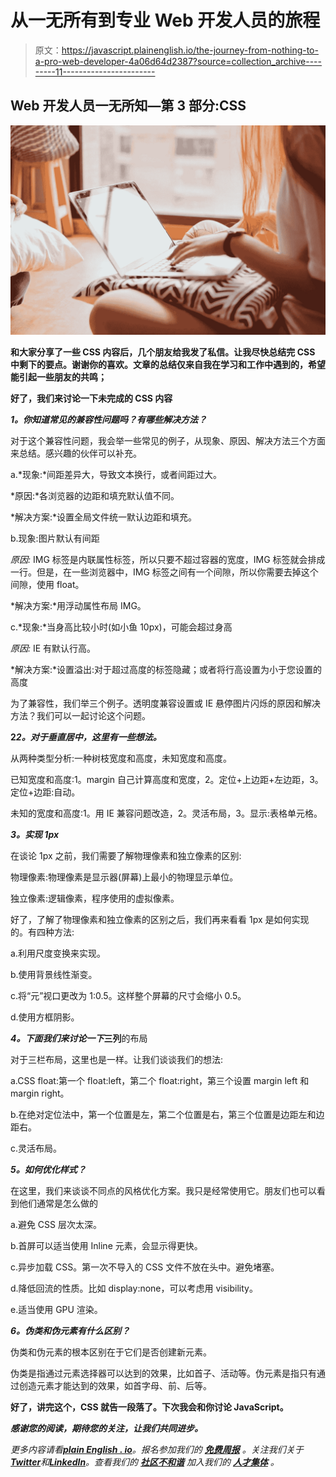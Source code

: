 # 从一无所有到专业 Web 开发人员的旅程

> 原文：<https://javascript.plainenglish.io/the-journey-from-nothing-to-a-pro-web-developer-4a06d64d2387?source=collection_archive---------11----------------------->

## Web 开发人员一无所知—第 3 部分:CSS

![](img/193acc40edb94e75c81eca169a9c7a71.png)

**和大家分享了一些 CSS 内容后，几个朋友给我发了私信。让我尽快总结完 CSS 中剩下的要点。谢谢你的喜欢。文章的总结仅来自我在学习和工作中遇到的，希望能引起一些朋友的共鸣；**

**好了，我们来讨论一下未完成的 CSS 内容**

***1。你知道常见的兼容性问题吗？有哪些解决方法？***

对于这个兼容性问题，我会举一些常见的例子，从现象、原因、解决方法三个方面来总结。感兴趣的伙伴可以补充。

a.*现象:*间距差异大，导致文本换行，或者间距过大。

*原因:*各浏览器的边距和填充默认值不同。

*解决方案:*设置全局文件统一默认边距和填充。

b.现象:图片默认有间距

*原因:* IMG 标签是内联属性标签，所以只要不超过容器的宽度，IMG 标签就会排成一行。但是，在一些浏览器中，IMG 标签之间有一个间隙，所以你需要去掉这个间隙，使用 float。

*解决方案:*用浮动属性布局 IMG。

c.*现象:*当身高比较小时(如小鱼 10px)，可能会超过身高

*原因:* IE 有默认行高。

*解决方案:*设置溢出:对于超过高度的标签隐藏；或者将行高设置为小于您设置的高度

为了兼容性，我们举三个例子。透明度兼容设置或 IE 悬停图片闪烁的原因和解决方法？我们可以一起讨论这个问题。

**2*2。对于垂直居中，这里有一些想法。***

从两种类型分析:一种树枝宽度和高度，未知宽度和高度。

已知宽度和高度:1。margin 自己计算高度和宽度，2。定位+上边距+左边距，3。定位+边距:自动。

未知的宽度和高度:1。用 IE 兼容问题改造，2。灵活布局，3。显示:表格单元格。

***3。实现 1px***

在谈论 1px 之前，我们需要了解物理像素和独立像素的区别:

物理像素:物理像素是显示器(屏幕)上最小的物理显示单位。

独立像素:逻辑像素，程序使用的虚拟像素。

好了，了解了物理像素和独立像素的区别之后，我们再来看看 1px 是如何实现的。有四种方法:

a.利用尺度变换来实现。

b.使用背景线性渐变。

c.将“元”视口更改为 1:0.5。这样整个屏幕的尺寸会缩小 0.5。

d.使用方框阴影。

***4。下面我们来讨论一下*三列**的布局

对于三栏布局，这里也是一样。让我们谈谈我们的想法:

a.CSS float:第一个 float:left，第二个 float:right，第三个设置 margin left 和 margin right。

b.在绝对定位法中，第一个位置是左，第二个位置是右，第三个位置是边距左和边距右。

c.灵活布局。

***5。如何优化样式？***

在这里，我们来谈谈不同点的风格优化方案。我只是经常使用它。朋友们也可以看到他们通常是怎么做的

a.避免 CSS 层次太深。

b.首屏可以适当使用 Inline 元素，会显示得更快。

c.异步加载 CSS。第一次不导入的 CSS 文件不放在头中。避免堵塞。

d.降低回流的性质。比如 display:none，可以考虑用 visibility。

e.适当使用 GPU 渲染。

***6。伪类和伪元素有什么区别？***

伪类和伪元素的根本区别在于它们是否创建新元素。

伪类是指通过元素选择器可以达到的效果，比如首子、活动等。伪元素是指只有通过创造元素才能达到的效果，如首字母、前、后等。

**好了，讲完这个，CSS 就告一段落了。下次我会和你讨论 JavaScript。**

***感谢您的阅读，期待您的关注，让我们共同进步。***

*更多内容请看*[***plain English . io***](https://plainenglish.io/)*。报名参加我们的* [***免费周报***](http://newsletter.plainenglish.io/) *。关注我们关于*[***Twitter***](https://twitter.com/inPlainEngHQ)*和*[***LinkedIn***](https://www.linkedin.com/company/inplainenglish/)*。查看我们的* [***社区不和谐***](https://discord.gg/GtDtUAvyhW) *加入我们的* [***人才集体***](https://inplainenglish.pallet.com/talent/welcome) *。*